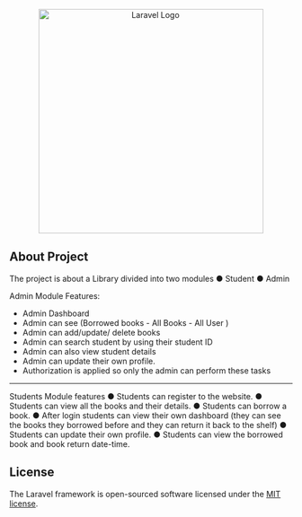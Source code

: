 <p align="center"><a href="https://laravel.com" target="_blank"><img src="https://raw.githubusercontent.com/laravel/art/master/logo-lockup/5%20SVG/2%20CMYK/1%20Full%20Color/laravel-logolockup-cmyk-red.svg" width="400" alt="Laravel Logo"></a></p>


## About Project
The project is about a Library divided into two modules
● Student
● Admin

Admin Module Features:
- Admin Dashboard
- Admin can see (Borrowed books - All Books -
All User )
- Admin can add/update/ delete books
- Admin can search student by using their
student ID
- Admin can also view student details
- Admin can update their own profile.
- Authorization is applied so only the admin can
perform these tasks

---

Students Module features
● Students can register to the website.
● Students can view all the books and their details.
● Students can borrow a book.
● After login students can view their own dashboard
(they can see the books they borrowed before and
they can return it back to the shelf)
● Students can update their own profile.
● Students can view the borrowed book and book
return date-time.



## License

The Laravel framework is open-sourced software licensed under the [MIT license](https://opensource.org/licenses/MIT).
